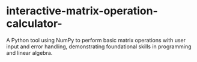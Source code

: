 # interactive-matrix-operation-calculator-
A Python tool using NumPy to perform basic matrix operations with user input and error handling, demonstrating foundational skills in programming and linear algebra.
